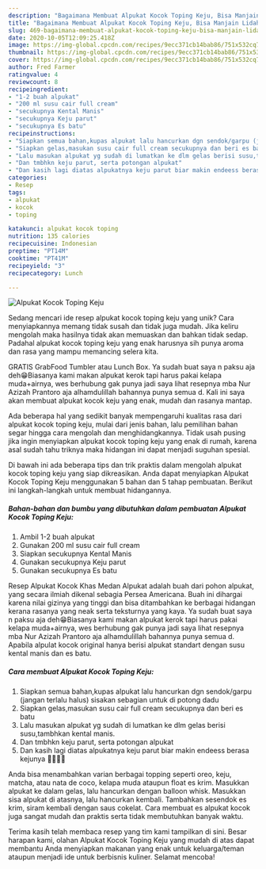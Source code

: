 ```yaml
---
description: "Bagaimana Membuat Alpukat Kocok Toping Keju, Bisa Manjain Lidah"
title: "Bagaimana Membuat Alpukat Kocok Toping Keju, Bisa Manjain Lidah"
slug: 469-bagaimana-membuat-alpukat-kocok-toping-keju-bisa-manjain-lidah
date: 2020-10-05T12:09:25.418Z
image: https://img-global.cpcdn.com/recipes/9ecc371cb14bab86/751x532cq70/alpukat-kocok-toping-keju-foto-resep-utama.jpg
thumbnail: https://img-global.cpcdn.com/recipes/9ecc371cb14bab86/751x532cq70/alpukat-kocok-toping-keju-foto-resep-utama.jpg
cover: https://img-global.cpcdn.com/recipes/9ecc371cb14bab86/751x532cq70/alpukat-kocok-toping-keju-foto-resep-utama.jpg
author: Fred Farmer
ratingvalue: 4
reviewcount: 8
recipeingredient:
- "1-2 buah alpukat"
- "200 ml susu cair full cream"
- "secukupnya Kental Manis"
- "secukupnya Keju parut"
- "secukupnya Es batu"
recipeinstructions:
- "Siapkan semua bahan,kupas alpukat lalu hancurkan dgn sendok/garpu (jangan terlalu halus) sisakan sebagian untuk di potong dadu"
- "Siapkan gelas,masukan susu cair full cream secukupnya dan beri es batu"
- "Lalu masukan alpukat yg sudah di lumatkan ke dlm gelas berisi susu,tambhkan kental manis."
- "Dan tmbhkn keju parut, serta potongan alpukat"
- "Dan kasih lagi diatas alpukatnya keju parut biar makin endeess berasa kejunya 👍🏻😍🤤"
categories:
- Resep
tags:
- alpukat
- kocok
- toping

katakunci: alpukat kocok toping 
nutrition: 135 calories
recipecuisine: Indonesian
preptime: "PT14M"
cooktime: "PT41M"
recipeyield: "3"
recipecategory: Lunch

---
```



![Alpukat Kocok Toping Keju](https://img-global.cpcdn.com/recipes/9ecc371cb14bab86/751x532cq70/alpukat-kocok-toping-keju-foto-resep-utama.jpg)

Sedang mencari ide resep alpukat kocok toping keju yang unik? Cara menyiapkannya memang tidak susah dan tidak juga mudah. Jika keliru mengolah maka hasilnya tidak akan memuaskan dan bahkan tidak sedap. Padahal alpukat kocok toping keju yang enak harusnya sih punya aroma dan rasa yang mampu memancing selera kita.

GRATIS GrabFood Tumbler atau Lunch Box. Ya sudah buat saya n paksu aja deh😁Biasanya kami makan alpukat kerok tapi harus pakai kelapa muda+airnya, wes berhubung gak punya jadi saya lihat resepnya mba Nur Azizah Prantoro aja alhamdulillah bahannya punya semua d. Kali ini saya akan membuat alpukat kocok keju yang enak, mudah dan rasanya mantap.

Ada beberapa hal yang sedikit banyak mempengaruhi kualitas rasa dari alpukat kocok toping keju, mulai dari jenis bahan, lalu pemilihan bahan segar hingga cara mengolah dan menghidangkannya. Tidak usah pusing jika ingin menyiapkan alpukat kocok toping keju yang enak di rumah, karena asal sudah tahu triknya maka hidangan ini dapat menjadi suguhan spesial.


Di bawah ini ada beberapa tips dan trik praktis dalam mengolah alpukat kocok toping keju yang siap dikreasikan. Anda dapat menyiapkan Alpukat Kocok Toping Keju menggunakan 5 bahan dan 5 tahap pembuatan. Berikut ini langkah-langkah untuk membuat hidangannya.

<!--inarticleads1-->

##### Bahan-bahan dan bumbu yang dibutuhkan dalam pembuatan Alpukat Kocok Toping Keju:

1. Ambil 1-2 buah alpukat
1. Gunakan 200 ml susu cair full cream
1. Siapkan secukupnya Kental Manis
1. Gunakan secukupnya Keju parut
1. Gunakan secukupnya Es batu


Resep Alpukat Kocok Khas Medan Alpukat adalah buah dari pohon alpukat, yang secara ilmiah dikenal sebagia Persea Americana. Buah ini dihargai karena nilai gizinya yang tinggi dan bisa ditambahkan ke berbagai hidangan kerana rasanya yang neak serta teksturnya yang kaya. Ya sudah buat saya n paksu aja deh😁Biasanya kami makan alpukat kerok tapi harus pakai kelapa muda+airnya, wes berhubung gak punya jadi saya lihat resepnya mba Nur Azizah Prantoro aja alhamdulillah bahannya punya semua d. Apabila alpulat kocok original hanya berisi alpukat standart dengan susu kental manis dan es batu. 

<!--inarticleads2-->

##### Cara membuat Alpukat Kocok Toping Keju:

1. Siapkan semua bahan,kupas alpukat lalu hancurkan dgn sendok/garpu (jangan terlalu halus) sisakan sebagian untuk di potong dadu
1. Siapkan gelas,masukan susu cair full cream secukupnya dan beri es batu
1. Lalu masukan alpukat yg sudah di lumatkan ke dlm gelas berisi susu,tambhkan kental manis.
1. Dan tmbhkn keju parut, serta potongan alpukat
1. Dan kasih lagi diatas alpukatnya keju parut biar makin endeess berasa kejunya 👍🏻😍🤤


Anda bisa menambahkan varian berbagai topping seperti oreo, keju, matcha, atau nata de coco, kelapa muda ataupun float es krim. Masukkan alpukat ke dalam gelas, lalu hancurkan dengan balloon whisk. Masukkan sisa alpukat di atasnya, lalu hancurkan kembali. Tambahkan sesendok es krim, siram kembali dengan saus cokelat. Cara membuat es alpukat kocok juga sangat mudah dan praktis serta tidak membutuhkan banyak waktu. 

Terima kasih telah membaca resep yang tim kami tampilkan di sini. Besar harapan kami, olahan Alpukat Kocok Toping Keju yang mudah di atas dapat membantu Anda menyiapkan makanan yang enak untuk keluarga/teman ataupun menjadi ide untuk berbisnis kuliner. Selamat mencoba!
